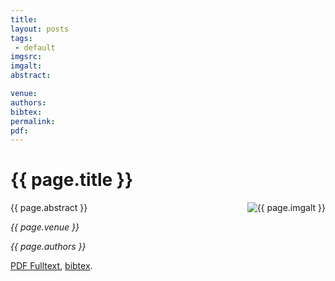 ```yaml
---
title: 
layout: posts
tags:
 - default
imgsrc: 
imgalt: 
abstract: 

venue: 
authors: 
bibtex: 
permalink:
pdf: 
---
```


# {{ page.title }}


<img src="{{ page.imgsrc }}" alt="{{ page.imgalt }}" style="float: right;" />
<p>
{{ page.abstract }}
</p>
<p><em>{{ page.venue }}</em></p>
<p><em>{{ page.authors }}</em></p>
<a href="{{ page.pdf }}">PDF Fulltext</a>,
<a href="javascript:void(null);" onclick="showBibtex(event, '{{ page.bibtex }}')">bibtex</a>.

